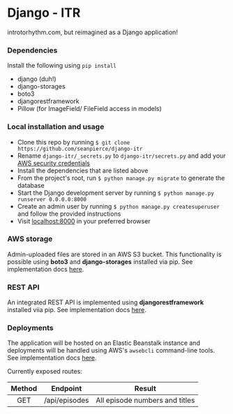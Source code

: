 # Django - ITR

introtorhythm.com, but reimagined as a Django application!

### Dependencies

Install the following using `pip install`

-   django (duh!)
-   django-storages
-   boto3
-   djangorestframework
-   Pillow (for ImageField/ FileField access in models)

### Local installation and usage

-   Clone this repo by running `$ git clone https://github.com/seanpierce/django-itr`
-   Rename `django-itr/_secrets.py` to `django-itr/secrets.py` and add your <a href="https://docs.aws.amazon.com/general/latest/gr/aws-security-credentials.html">AWS security credentials</a>
-   Install the dependencies that are listed above
-   From the project's root, run `$ python manage.py migrate` to generate the database
-   Start the Django development server by running `$ python manage.py runserver 0.0.0.0:8000`
-   Create an admin user by running `$ python manage.py createsuperuser` and follow the provided instructions
-   Visit <a href="http://localhost:8000/">localhost:8000</a> in your preferred browser

### AWS storage

Admin-uploaded files are stored in an AWS S3 bucket. This functionality is possible using **boto3** and **django-storages** installed via pip.
See implementation docs <a href="https://simpleisbetterthancomplex.com/tutorial/2017/08/01/how-to-setup-amazon-s3-in-a-django-project.html">here</a>.

### REST API

An integrated REST API is implemented using **djangorestframework** installed viia pip. See implementation docs <a href="https://medium.com/backticks-tildes/lets-build-an-api-with-django-rest-framework-32fcf40231e5">here</a>.

### Deployments

The application will be hosted on an Elastic Beanstalk instance and deployments will be handled using AWS's `awsebcli` command-line tools. See implementation docs <a href="https://docs.aws.amazon.com/elasticbeanstalk/latest/dg/create-deploy-python-django.html">here</a>.

Currently exposed routes:

| Method |   Endpoint    |             Result             |
| :----: | :-----------: | :----------------------------: |
|  GET   | /api/episodes | All episode numbers and titles |
